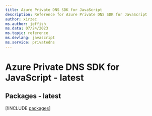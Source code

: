 ```yaml
---
title: Azure Private DNS SDK for JavaScript
description: Reference for Azure Private DNS SDK for JavaScript
author: xirzec
ms.author: jeffish
ms.data: 07/24/2023
ms.topic: reference
ms.devlang: javascript
ms.service: privatedns
---
```

# Azure Private DNS SDK for JavaScript - latest
## Packages - latest
[!INCLUDE [packages](private-dns-index.md)]
